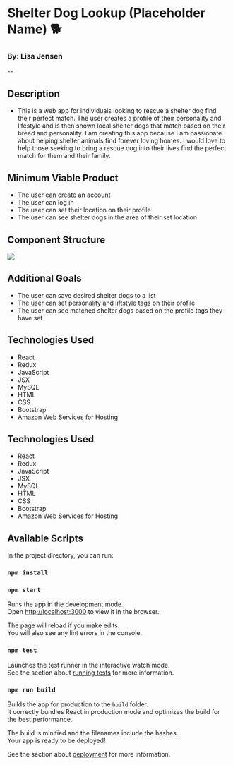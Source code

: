 # Shelter Dog Lookup (Placeholder Name) :dog2:
### By: Lisa Jensen
--

## Description
* This is a web app for individuals looking to rescue a shelter dog find their perfect match. The user creates a profile of their personality and lifestyle and is then shown local shelter dogs that match based on their breed and personality. I am creating this app because I am passionate about helping shelter animals find forever loving homes. I would love to help those seeking to bring a rescue dog into their lives find the perfect match for them and their family. 


## Minimum Viable Product
* The user can create an account
* The user can log in
* The user can set their location on their profile
* The user can see shelter dogs in the area of their set location

## Component Structure
<img src="/project/ComponentRouteStructureDiagram.png"/>

## Additional Goals
* The user can save desired shelter dogs to a list
* The user can set personality and liftstyle tags on their profile
* The user can see matched shelter dogs based on the profile tags they have set


## Technologies Used
* React
* Redux
* JavaScript
* JSX
* MySQL
* HTML
* CSS
* Bootstrap
* Amazon Web Services for Hosting


## Technologies Used
* React
* Redux
* JavaScript
* JSX
* MySQL
* HTML
* CSS
* Bootstrap
* Amazon Web Services for Hosting




## Available Scripts

In the project directory, you can run:

### `npm install`


### `npm start`

Runs the app in the development mode.<br>
Open [http://localhost:3000](http://localhost:3000) to view it in the browser.

The page will reload if you make edits.<br>
You will also see any lint errors in the console.

### `npm test`

Launches the test runner in the interactive watch mode.<br>
See the section about [running tests](https://facebook.github.io/create-react-app/docs/running-tests) for more information.

### `npm run build`

Builds the app for production to the `build` folder.<br>
It correctly bundles React in production mode and optimizes the build for the best performance.

The build is minified and the filenames include the hashes.<br>
Your app is ready to be deployed!

See the section about [deployment](https://facebook.github.io/create-react-app/docs/deployment) for more information.


